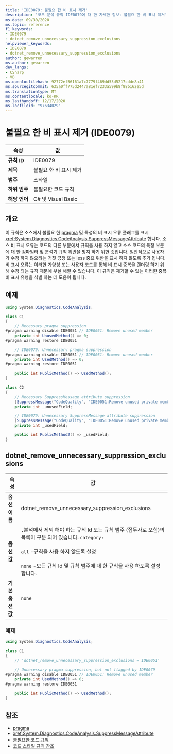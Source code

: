 ```yaml
---
title: 'IDE0079: 불필요 한 비 표시 제거'
description: '코드 분석 규칙 IDE0079에 대 한 자세한 정보: 불필요 한 비 표시 제거'
ms.date: 09/30/2020
ms.topic: reference
f1_keywords:
- IDE0079
- dotnet_remove_unnecessary_suppression_exclusions
helpviewer_keywords:
- IDE0079
- dotnet_remove_unnecessary_suppression_exclusions
author: gewarren
ms.author: gewarren
dev_langs:
- CSharp
- VB
ms.openlocfilehash: 92772ef56161a7c7779f469dd53d5217cdde8a41
ms.sourcegitcommit: 635a0ff775d2447a81ef7233a599b8f88b162e5d
ms.translationtype: MT
ms.contentlocale: ko-KR
ms.lasthandoff: 12/17/2020
ms.locfileid: "97634029"
---
```

# <a name="remove-unnecessary-suppression-ide0079"></a>불필요 한 비 표시 제거 (IDE0079)

|속성|값|
|-|-|
| **규칙 ID** | IDE0079 |
| **제목** | 불필요 한 비 표시 제거 |
| **범주** | 스타일 |
| **하위 범주** | 불필요한 코드 규칙 |
| **해당 언어** | C# 및 Visual Basic |

## <a name="overview"></a>개요

이 규칙은 소스에서 불필요 한 [pragma](../../../csharp/language-reference/preprocessor-directives/preprocessor-pragma-warning.md) 및 특성의 비 표시 오류 플래그를 표시 <xref:System.Diagnostics.CodeAnalysis.SuppressMessageAttribute> 합니다. 소스 비 표시 오류는 코드의 다른 부분에서 규칙을 사용 하지 않고 소스 코드의 특정 부분에 대 한 컴파일러 및 분석기 규칙 위반을 방지 하기 위한 것입니다. 일반적으로 사용자가 수정 하지 않으려는 거짓 긍정 또는 less 중요 위반을 표시 하지 않도록 추가 됩니다. 비 표시 오류는 이러한 가양성 또는 사용자 코드를 통해 비 표시 중복을 렌더링 하기 위해 수정 되는 규칙 때문에 부실 해질 수 있습니다. 이 규칙은 제거할 수 있는 이러한 중복 비 표시 유형을 식별 하는 데 도움이 됩니다.

## <a name="example"></a>예제

```csharp
using System.Diagnostics.CodeAnalysis;

class C1
{
    // Necessary pragma suppression
#pragma warning disable IDE0051 // IDE0051: Remove unused member
    private int UnusedMethod() => 0;
#pragma warning restore IDE0051

    // IDE0079: Unnecessary pragma suppression
#pragma warning disable IDE0051 // IDE0051: Remove unused member
    private int UsedMethod() => 0;
#pragma warning restore IDE0051

    public int PublicMethod() => UsedMethod();
}

class C2
{
    // Necessary SuppressMessage attribute suppression
    [SuppressMessage("CodeQuality", "IDE0051:Remove unused private members", Justification = "<Pending>")]
    private int _unusedField;

    // IDE0079: Unnecessary SuppressMessage attribute suppression
    [SuppressMessage("CodeQuality", "IDE0051:Remove unused private members", Justification = "<Pending>")]
    private int _usedField;

    public int PublicMethod2() => _usedField;
}
```

## <a name="dotnet_remove_unnecessary_suppression_exclusions"></a>dotnet_remove_unnecessary_suppression_exclusions

|속성|값|
|-|-|
| **옵션 이름** | dotnet_remove_unnecessary_suppression_exclusions
| **옵션 값** | `,`분석에서 제외 해야 하는 규칙 Id 또는 규칙 범주 (접두사로 포함)의 목록이 구분 되어 있습니다. `category:`<br /><br />`all` -규칙을 사용 하지 않도록 설정<br /><br />`none` -모든 규칙 Id 및 규칙 범주에 대 한 규칙을 사용 하도록 설정 합니다. |
| **기본 옵션 값** | `none` |

### <a name="example"></a>예제

```csharp
using System.Diagnostics.CodeAnalysis;

class C1
{
    // 'dotnet_remove_unnecessary_suppression_exclusions = IDE0051'

    // Unnecessary pragma suppression, but not flagged by IDE0079
#pragma warning disable IDE0051 // IDE0051: Remove unused member
    private int UsedMethod() => 0;
#pragma warning restore IDE0051

    public int PublicMethod() => UsedMethod();
}
```

## <a name="see-also"></a>참조

- [pragma](../../../csharp/language-reference/preprocessor-directives/preprocessor-pragma-warning.md)
- <xref:System.Diagnostics.CodeAnalysis.SuppressMessageAttribute>
- [불필요한 코드 규칙](unnecessary-code-rules.md)
- [코드 스타일 규칙 참조](index.md)
